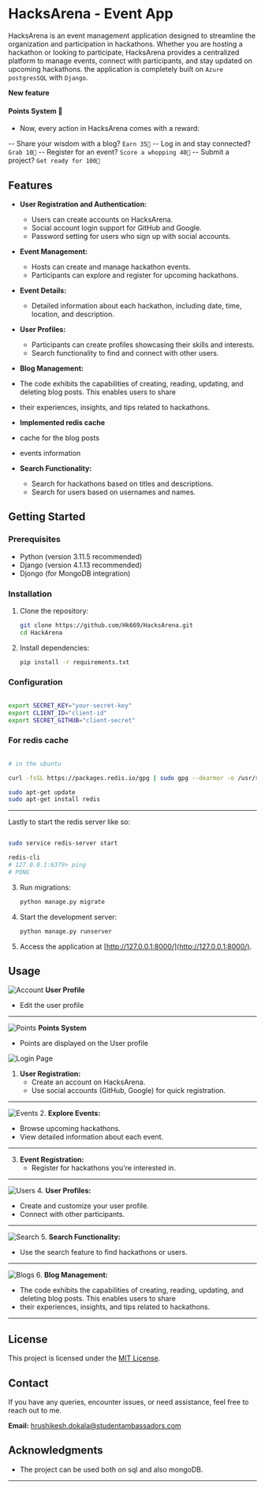 # HacksArena - Event App

HacksArena is an event management application designed to streamline the organization and participation in hackathons. Whether you are hosting a hackathon or looking to participate, HacksArena provides a centralized platform to manage events, connect with participants, and stay updated on upcoming hackathons. the application is completely built on `Azure postgresSQL` with `Django`.

**New feature**
#### Points System 🌟
- Now, every action in HacksArena comes with a reward:

-- Share your wisdom with a blog? `Earn 35🌟`
-- Log in and stay connected? `Grab 10🌟`
-- Register for an event? `Score a whopping 40🌟`
-- Submit a project? `Get ready for 100🌟`

## Features

- **User Registration and Authentication:**
  - Users can create accounts on HacksArena.
  - Social account login support for GitHub and Google.
  - Password setting for users who sign up with social accounts.

- **Event Management:**
  - Hosts can create and manage hackathon events.
  - Participants can explore and register for upcoming hackathons.

- **Event Details:**
  - Detailed information about each hackathon, including date, time, location, and description.

- **User Profiles:**
  - Participants can create profiles showcasing their skills and interests.
  - Search functionality to find and connect with other users.

- **Blog Management:**
 - The code exhibits the capabilities of creating, reading, updating, and deleting blog posts. This enables users to share 
 - their experiences, insights, and tips related to hackathons.

- **Implemented redis cache**
 - cache for the blog posts
 - events information

- **Search Functionality:**
  - Search for hackathons based on titles and descriptions.
  - Search for users based on usernames and names.

## Getting Started

### Prerequisites

- Python (version 3.11.5 recommended)
- Django (version 4.1.13 recommended)
- Djongo (for MongoDB integration)

### Installation

1. Clone the repository:

   ```bash
   git clone https://github.com/Hk669/HacksArena.git
   cd HackArena
   ```

2. Install dependencies:

   ```bash
   pip install -r requirements.txt
   ```

### Configuration

```bash

export SECRET_KEY="your-secret-key"
export CLIENT_ID="client-id"
export SECRET_GITHUB="client-secret"

```
### For redis cache
```bash

# in the ubuntu

curl -fsSL https://packages.redis.io/gpg | sudo gpg --dearmor -o /usr/share/keyrings/redis-archive-keyring.gpg

sudo apt-get update
sudo apt-get install redis

```
---

Lastly to start the redis server like so:
```bash

sudo service redis-server start

redis-cli
# 127.0.0.1:6379> ping
# PONG

```

3. Run migrations:

   ```bash
   python manage.py migrate
   ```

4. Start the development server:

   ```bash
   python manage.py runserver
   ```

5. Access the application at [http://127.0.0.1:8000/](http://127.0.0.1:8000/).

## Usage

![Account](images/userprofile.png)
   **User Profile**
   - Edit the user profile 
---

![Points](images/points%20feature.png)
   **Points System**
   - Points are displayed on the User profile

![Login Page](images/image-4.png)
1. **User Registration:**
   - Create an account on HacksArena.
   - Use social accounts (GitHub, Google) for quick registration.
---

![Events](images/events.png)
2. **Explore Events:**
   - Browse upcoming hackathons.
   - View detailed information about each event.
---

3. **Event Registration:**
   - Register for hackathons you're interested in.
---

![Users](images/hackers.png)
4. **User Profiles:**
   - Create and customize your user profile.
   - Connect with other participants.
---

![Search](images/image-5.png)
5. **Search Functionality:**
   - Use the search feature to find hackathons or users.
---

![Blogs](images/blogs.png)
6. **Blog Management:**
 - The code exhibits the capabilities of creating, reading, updating, and deleting blog posts. This enables users to share 
 - their experiences, insights, and tips related to hackathons.

---



## License

This project is licensed under the [MIT License](LICENSE).

## Contact

If you have any queries, encounter issues, or need assistance, feel free to reach out to me.

**Email:** hrushikesh.dokala@studentambassadors.com

## Acknowledgments

- The project can be used both on sql and also mongoDB.

---
